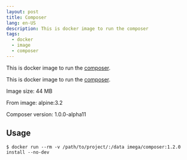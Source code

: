 ```yaml
---
layout: post
title: Composer
lang: en-US
description: This is docker image to run the composer
tags:
  - docker
  - image
  - composer
---
```

This is docker image to run the [composer](https://getcomposer.org).
<!--more-->

This is docker image to run the [composer](https://getcomposer.org).

Image size: 44 MB

From image: alpine:3.2

Composer version: 1.0.0-alpha11

## Usage

```
$ docker run --rm -v /path/to/project/:/data imega/composer:1.2.0 install --no-dev
```
